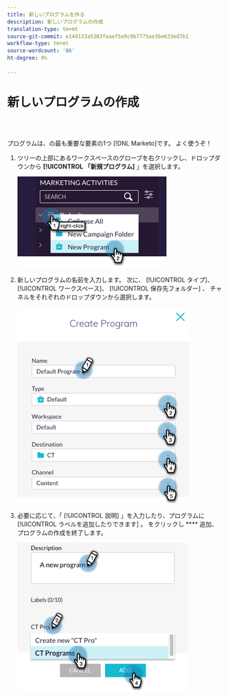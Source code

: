 ```yaml
---
title: 新しいプログラムを作る
description: 新しいプログラムの作成
translation-type: tm+mt
source-git-commit: e149133a5383faaef5e9c9b7775ae36e633ed7b1
workflow-type: tm+mt
source-wordcount: '86'
ht-degree: 0%

---
```



# 新しいプログラムの作成

<br> 

プログラムは、の最も重要な要素の1つ [!DNL Marketo]です。 よく使うぞ！

1. ツリーの上部にあるワークスペースのグローブを右クリックし、ドロップダウンから **[!UICONTROL 「新規プログラム]** 」を選択します。

   ![イメージ1](/help/sky/assets/programs/create-a-new-program/create-a-new-program-1.png)

1. 新しいプログラムの名前を入力します。 次に、 [!UICONTROL タイプ]、 [!UICONTROL ワークスペース]、 [!UICONTROL 保存先フォルダー] 、  チャネルをそれぞれのドロップダウンから選択します。

   ![イメージ2](/help/sky/assets/programs/create-a-new-program/create-a-new-program-2.png)

1. 必要に応じて、「 [!UICONTROL 説明] 」を入力したり、プログラムに [!UICONTROL ラベルを追加したりできます] 。 をクリックし **** 追加、プログラムの作成を終了します。

   ![イメージ3](/help/sky/assets/programs/create-a-new-program/create-a-new-program-3.png)
